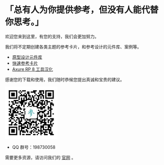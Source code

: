 # 「总有人为你提供参考，但没有人能代替你思考。」
欢迎您来到这里，有您的支持，我们会更加努力。

我们将不定期创建各类主题的参考卡片，和参考设计的元件库、案例等。
* [原型设计元件库](https://github.com/refscn/rplibs "免费下载")
* [快速参考卡片](https://github.com/refscn/cards "免费下载")
* [Axure RP 8 工具汉化](https://github.com/refscn/rphh "免费下载")


感谢您的下载和使用，我们随时恭候您提出真诚和宝贵的建议。

![微信扫码加入](https://github.com/refscn/refscn.github.io/raw/master/assets/qrcode_for_gh_1b86263dcffe_172.jpg)

* QQ 群号：198730058


需要更多资源，请访问我们的 [官网](http://refs.cn) 。
